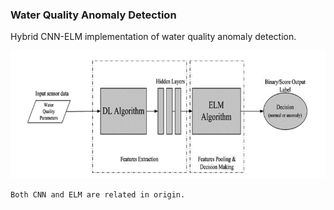 ### Water Quality Anomaly Detection

Hybrid CNN-ELM implementation of water quality anomaly detection.

![alt text](CNN-ELM.png)


    Both CNN and ELM are related in origin.
